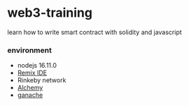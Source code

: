 # web3-training
learn how to write smart contract with solidity and javascript

### environment
* nodejs 16.11.0
* [Remix IDE](https://remix.ethereum.org/)
* Rinkeby network
* [Alchemy](https://www.alchemy.com/)
* [ganache](https://trufflesuite.com/ganache/)
